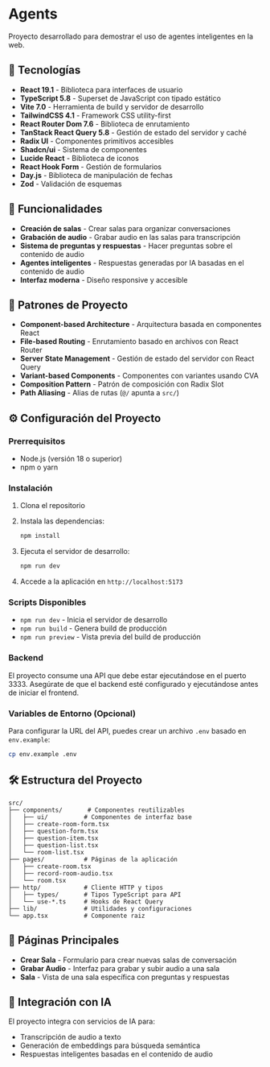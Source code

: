 # Agents

Proyecto desarrollado para demostrar el uso de agentes inteligentes en la web.

## 🚀 Tecnologías

- **React 19.1** - Biblioteca para interfaces de usuario
- **TypeScript 5.8** - Superset de JavaScript con tipado estático
- **Vite 7.0** - Herramienta de build y servidor de desarrollo
- **TailwindCSS 4.1** - Framework CSS utility-first
- **React Router Dom 7.6** - Biblioteca de enrutamiento
- **TanStack React Query 5.8** - Gestión de estado del servidor y caché
- **Radix UI** - Componentes primitivos accesibles
- **Shadcn/ui** - Sistema de componentes
- **Lucide React** - Biblioteca de iconos
- **React Hook Form** - Gestión de formularios
- **Day.js** - Biblioteca de manipulación de fechas
- **Zod** - Validación de esquemas

## 🎯 Funcionalidades

- **Creación de salas** - Crear salas para organizar conversaciones
- **Grabación de audio** - Grabar audio en las salas para transcripción
- **Sistema de preguntas y respuestas** - Hacer preguntas sobre el contenido de audio
- **Agentes inteligentes** - Respuestas generadas por IA basadas en el contenido de audio
- **Interfaz moderna** - Diseño responsive y accesible

## 📂 Patrones de Proyecto

- **Component-based Architecture** - Arquitectura basada en componentes React
- **File-based Routing** - Enrutamiento basado en archivos con React Router
- **Server State Management** - Gestión de estado del servidor con React Query
- **Variant-based Components** - Componentes con variantes usando CVA
- **Composition Pattern** - Patrón de composición con Radix Slot
- **Path Aliasing** - Alias de rutas (`@/` apunta a `src/`)

## ⚙️ Configuración del Proyecto

### Prerrequisitos

- Node.js (versión 18 o superior)
- npm o yarn

### Instalación

1. Clona el repositorio
2. Instala las dependencias:
   ```bash
   npm install
   ```

3. Ejecuta el servidor de desarrollo:
   ```bash
   npm run dev
   ```

4. Accede a la aplicación en `http://localhost:5173`

### Scripts Disponibles

- `npm run dev` - Inicia el servidor de desarrollo
- `npm run build` - Genera build de producción
- `npm run preview` - Vista previa del build de producción

### Backend

El proyecto consume una API que debe estar ejecutándose en el puerto 3333. Asegúrate de que el backend esté configurado y ejecutándose antes de iniciar el frontend.

### Variables de Entorno (Opcional)

Para configurar la URL del API, puedes crear un archivo `.env` basado en `env.example`:

```bash
cp env.example .env
```

## 🛠️ Estructura del Proyecto

```
src/
├── components/       # Componentes reutilizables
│   ├── ui/          # Componentes de interfaz base
│   ├── create-room-form.tsx
│   ├── question-form.tsx
│   ├── question-item.tsx
│   ├── question-list.tsx
│   └── room-list.tsx
├── pages/           # Páginas de la aplicación
│   ├── create-room.tsx
│   ├── record-room-audio.tsx
│   └── room.tsx
├── http/            # Cliente HTTP y tipos
│   ├── types/       # Tipos TypeScript para API
│   └── use-*.ts     # Hooks de React Query
├── lib/             # Utilidades y configuraciones
└── app.tsx          # Componente raiz
```

## 📱 Páginas Principales

- **Crear Sala** - Formulario para crear nuevas salas de conversación
- **Grabar Audio** - Interfaz para grabar y subir audio a una sala
- **Sala** - Vista de una sala específica con preguntas y respuestas

## 🔗 Integración con IA

El proyecto integra con servicios de IA para:
- Transcripción de audio a texto
- Generación de embeddings para búsqueda semántica
- Respuestas inteligentes basadas en el contenido de audio 